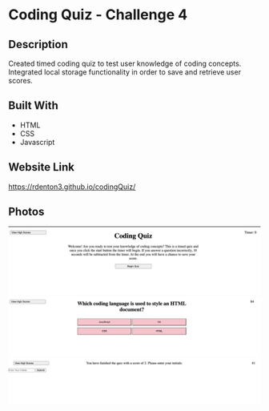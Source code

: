 # Coding Quiz - Challenge 4

## Description
Created timed coding quiz to test user knowledge of coding concepts. Integrated local storage functionality in order to save and retrieve user scores.

## Built With
* HTML
* CSS
* Javascript

## Website Link
https://rdenton3.github.io/codingQuiz/

## Photos
![Coding Website Photo1](./assets/images/site_photo1.png)
![Coding Website Photo2](./assets/images/site_photo2.png)
![Coding Website Photo3](./assets/images/site_photo3.png)

